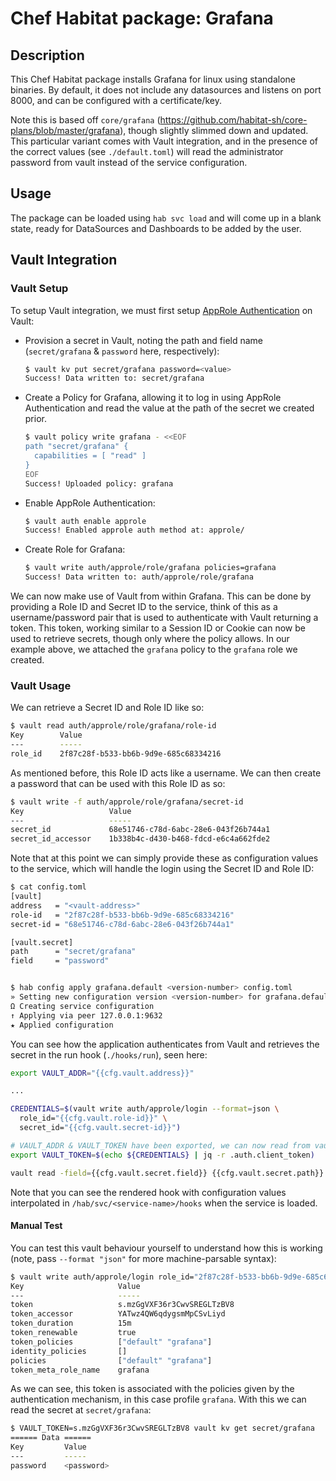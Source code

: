 # Chef Habitat package: Grafana

## Description

This Chef Habitat package installs Grafana for linux using standalone binaries. By default, it does not include any datasources and listens on port 8000, and can be configured with a certificate/key.

Note this is based off `core/grafana` (https://github.com/habitat-sh/core-plans/blob/master/grafana), though slightly slimmed down and updated.
This particular variant comes with Vault integration, and in the presence of the correct values (see `./default.toml`) will read the administrator password from vault instead of the service configuration.

## Usage

The package can be loaded using `hab svc load` and will come up in a blank state, ready for DataSources and Dashboards to be added by the user.

## Vault Integration
### Vault Setup
To setup Vault integration, we must first setup [AppRole Authentication](https://www.vaultproject.io/docs/auth/approle.html) on Vault:

- Provision a secret in Vault, noting the path and field name (`secret/grafana` & `password` here, respectively):
  ```bash
  $ vault kv put secret/grafana password=<value>
  Success! Data written to: secret/grafana
  ```
- Create a Policy for Grafana, allowing it to log in using AppRole Authentication and read the value at the path of the secret we created prior.
  ```bash
  $ vault policy write grafana - <<EOF
  path "secret/grafana" {
    capabilities = [ "read" ]
  }
  EOF
  Success! Uploaded policy: grafana
  ```
- Enable AppRole Authentication:
  ```bash
  $ vault auth enable approle
  Success! Enabled approle auth method at: approle/
  ```
- Create Role for Grafana:
  ```bash
  $ vault write auth/approle/role/grafana policies=grafana
  Success! Data written to: auth/approle/role/grafana
  ```
We can now make use of Vault from within Grafana. This can be done by providing a Role ID and Secret ID to the service, think of this as a username/password pair that is used to authenticate with Vault returning a token. This token, working similar to a Session ID or Cookie can now be used to retrieve secrets, though only where the policy allows. In our example above, we attached the `grafana` policy to the `grafana` role we created.

### Vault Usage
We can retrieve a Secret ID and Role ID like so:
```bash
$ vault read auth/approle/role/grafana/role-id
Key        Value
---        -----
role_id    2f87c28f-b533-bb6b-9d9e-685c68334216
```
As mentioned before, this Role ID acts like a username. We can then create a password that can be used with this Role ID as so:
```bash
$ vault write -f auth/approle/role/grafana/secret-id
Key                   Value
---                   -----
secret_id             68e51746-c78d-6abc-28e6-043f26b744a1
secret_id_accessor    1b338b4c-d430-b468-fdcd-e6c4a662fde2
```

Note that at this point we can simply provide these as configuration values to the service, which will handle the login using the Secret ID and Role ID:
```bash
$ cat config.toml
[vault]
address   = "<vault-address>"
role-id   = "2f87c28f-b533-bb6b-9d9e-685c68334216"
secret-id = "68e51746-c78d-6abc-28e6-043f26b744a1"

[vault.secret]
path      = "secret/grafana"
field     = "password"


$ hab config apply grafana.default <version-number> config.toml
» Setting new configuration version <version-number> for grafana.default
Ω Creating service configuration
↑ Applying via peer 127.0.0.1:9632
★ Applied configuration
``` 

You can see how the application authenticates from Vault and retrieves the secret in the run hook (`./hooks/run`), seen here:
```bash
export VAULT_ADDR="{{cfg.vault.address}}"

...

CREDENTIALS=$(vault write auth/approle/login --format=json \
  role_id="{{cfg.vault.role-id}}" \
  secret_id="{{cfg.vault.secret-id}}")

# VAULT_ADDR & VAULT_TOKEN have been exported, we can now read from vault
export VAULT_TOKEN=$(echo ${CREDENTIALS} | jq -r .auth.client_token)

vault read -field={{cfg.vault.secret.field}} {{cfg.vault.secret.path}}
```
Note that you can see the rendered hook with configuration values interpolated in `/hab/svc/<service-name>/hooks` when the service is loaded.

#### Manual Test
You can test this vault behaviour yourself to understand how this is working (note, pass `--format "json"` for more machine-parsable syntax):
```bash
$ vault write auth/approle/login role_id="2f87c28f-b533-bb6b-9d9e-685c68334216" secret_id="68e51746-c78d-6abc-28e6-043f26b744a1"
Key                     Value
---                     -----
token                   s.mzGgVXF36r3CwvSREGLTzBV8
token_accessor          YATwz4QW6qdygsmMpCSvLiyd
token_duration          15m
token_renewable         true
token_policies          ["default" "grafana"]
identity_policies       []
policies                ["default" "grafana"]
token_meta_role_name    grafana
```
As we can see, this token is associated with the policies given by the authentication mechanism, in this case profile `grafana`. With this we can read the secret at `secret/grafana`:
```bash
$ VAULT_TOKEN=s.mzGgVXF36r3CwvSREGLTzBV8 vault kv get secret/grafana
====== Data ======
Key         Value
---         -----
password    <password>
```
